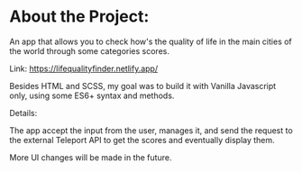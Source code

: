 # About the Project:

An app that allows you to check how's the quality of life in the main cities of the world through some categories scores.

Link: https://lifequalityfinder.netlify.app/

Besides HTML and SCSS, my goal was to build it with Vanilla Javascript only, using some ES6+ syntax and methods.

Details:

The app accept the input from the user, manages it, and send the request to the external Teleport API to get the scores and eventually display them.

More UI changes will be made in the future.
